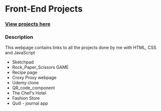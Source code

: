 <h1>Front-End Projects </h1>
<h3><a href="https://vjharan.github.io/Frontend_projects/">View projects here </a></h3>
<h3>Description</h3>
<p>This webpage contains links to all the projects done by me with HTML, CSS and JavaScript </p>
 
<ul>
    <li>Sketchpad</li>
    <li>Rock_Paper_Scissors GAME</li>
    <li>Recipe page</li> 
    <li>Croxy Proxy webpage</li>
    <li>Udemy clone</li>
    <li>QR_code_component</li>
    <li>The Chef's Hotel</li>
    <li>Fashion Store </li>
    <li>Quill - journal app</li>
</ul>
